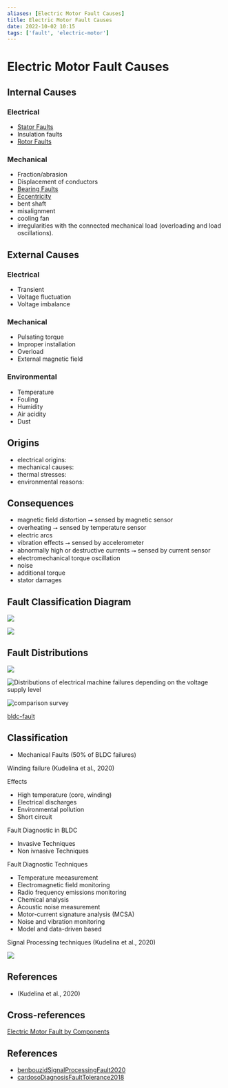 ```yaml
---
aliases: [Electric Motor Fault Causes]
title: Electric Motor Fault Causes
date: 2022-10-02 10:15
tags: ['fault', 'electric-motor']
---
```


# Electric Motor Fault Causes

## Internal Causes

### Electrical

- [Stator Faults](stator-fault.md)
- Insulation faults
- [Rotor Faults](rotor-fault.md)

### Mechanical

- Fraction/abrasion
- Displacement of conductors
- [Bearing Faults](../motor-fault/bearing-fault.md)
- [Eccentricity](../motor-fault/eccentricity.md)
- bent shaft
- misalignment
- cooling fan
- irregularities with the connected mechanical load (overloading and load oscillations).

## External Causes

### Electrical

- Transient
- Voltage fluctuation
- Voltage imbalance

### Mechanical

- Pulsating torque
- Improper installation
- Overload
- External magnetic field

### Environmental

- Temperature
- Fouling
- Humidity
- Air acidity
- Dust

## Origins

- electrical origins:
- mechanical causes:
- thermal stresses:
- environmental reasons:

## Consequences

- magnetic field distortion ⭢ sensed by magnetic sensor
- overheating ⭢ sensed by temperature sensor
- electric arcs
- vibration effects ⭢ sensed by accelerometer
- abnormally high or destructive currents ⭢ sensed by current sensor
- electromechanical torque oscillation
- noise
- additional torque
- stator damages

## Fault Classification Diagram

![](https://i.imgur.com/UyoJs6L.png)

![](https://i.imgur.com/VYqQyIP.png)

## Fault Distributions

![](https://i.imgur.com/RBm2iq0.png)

![](https://i.imgur.com/TGEsgg2.png "Distributions of electrical machine failures depending on the voltage supply level")

![comparison survey](https://www.degruyter.com/document/doi/10.1515/ijeeps-2020-0161/asset/graphic/j_ijeeps-2020-0161_fig_001.jpg)

[bldc-fault](bldc-fault.md)
## Classification

- Mechanical Faults (50% of BLDC failures)

Winding failure (Kudelina et al., 2020)

Effects

- High temperature (core, winding)
- Electrical discharges
- Environmental pollution
- Short circuit

Fault Diagnostic in BLDC

- Invasive Techniques
- Non ivnasive Techniques

Fault Diagnostic Techniques

- Temperature meeasurement
- Electromagnetic field monitoring
- Radio frequency emissions monitoring
- Chemical analysis
- Acoustic noise measurement
- Motor-current signature analysis (MCSA)
- Noise and vibration monitoring
- Model and data-driven based

Signal Processing techniques (Kudelina et al., 2020)

![](file:///C:/Users/User/AppData/Local/Temp/msohtmlclip1/01/clip_image003.png)

## References

- (Kudelina et al., 2020)

## Cross-references

[Electric Motor Fault by Components](electric-motor-fault-component.md)

## References

- [benbouzidSignalProcessingFault2020](../zotero/benbouzidSignalProcessingFault2020.md)
- [cardosoDiagnosisFaultTolerance2018](../zotero/cardosoDiagnosisFaultTolerance2018.md)
